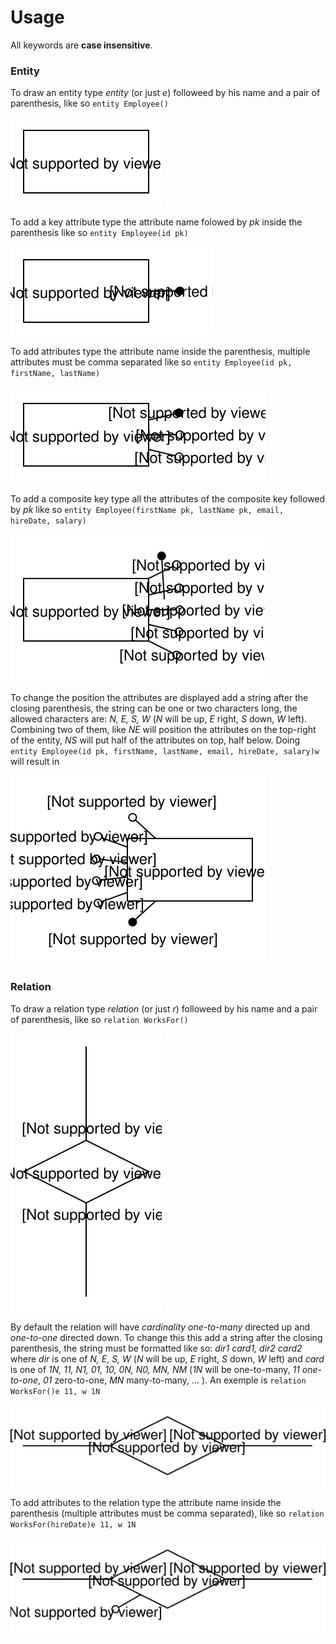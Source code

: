 # Usage

All keywords are **case insensitive**.

### Entity

To draw an entity type *entity* (or just *e*) followeed by his name and a pair of parenthesis, like so `entity Employee()`

![Alt text](./examples/entity1.svg)

To add a key attribute type the attribute name folowed by *pk* inside the parenthesis like so `entity Employee(id pk)`

![Alt text](./examples/entity2.svg)

To add attributes type the attribute name inside the parenthesis, multiple attributes must be comma separated like so `entity Employee(id pk, firstName, lastName)`

![Alt text](./examples/entity3.svg)

To add a composite key type all the attributes of the composite key followed by *pk* like so `entity Employee(firstName pk, lastName pk, email, hireDate, salary)`

![Alt text](./examples/entity4.svg)

To change the position the attributes are displayed add a string after the closing parenthesis, the string can be one or two characters long, the allowed characters are: *N, E, S, W* (*N* will be up, *E* right, *S* down, *W* left). Combining two of them, like *NE* will position the attributes on the top-right of the entity, *NS* will put half of the attributes on top, half below. Doing `entity Employee(id pk, firstName, lastName, email, hireDate, salary)w` will result in

![Alt text](./examples/employee.svg)

### Relation

To draw a relation type *relation* (or just *r*) followeed by his name and a pair of parenthesis, like so `relation WorksFor()`

![Alt text](./examples/relation1.svg)

By default the relation will have *cardinality one-to-many* directed up and *one-to-one* directed down. To change this this add a string after the closing parenthesis, the string must be formatted like so: *dir1 card1, dir2 card2* where *dir* is one of *N, E, S, W* (*N* will be up, *E* right, *S* down, *W* left) and *card* is one of *1N, 11, N1, 01, 10, 0N, N0, MN, NM* (*1N* will be one-to-many, *11 one-to-one*, *01* zero-to-one, *MN* many-to-many, ... ). An exemple is `relation WorksFor()e 11, w 1N`

![Alt text](./examples/relation2.svg)

To add attributes to the relation type the attribute name inside the parenthesis (multiple attributes must be comma separated), like so `relation WorksFor(hireDate)e 11, w 1N`

![Alt text](./examples/relation3.svg)